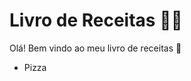 #              Livro de Receitas :man_cook:

Olá! Bem vindo ao meu livro de receitas :wave: 

- Pizza

